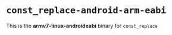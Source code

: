 # `const_replace-android-arm-eabi`

This is the **armv7-linux-androideabi** binary for `const_replace`
